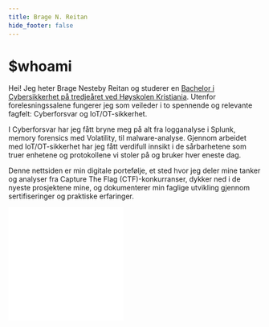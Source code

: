 ```yaml
---
title: Brage N. Reitan
hide_footer: false
---
```

# $whoami
Hei! Jeg heter Brage Nesteby Reitan og studerer en [Bachelor i Cybersikkerhet på tredjeåret ved Høyskolen Kristiania](https://www.kristiania.no/studier/bachelor/cybersikkerhet/). Utenfor forelesningssalene fungerer jeg som veileder i to spennende og relevante fagfelt: Cyberforsvar og IoT/OT-sikkerhet.

I Cyberforsvar har jeg fått bryne meg på alt fra logganalyse i Splunk, memory forensics med Volatility, til malware-analyse. Gjennom arbeidet med IoT/OT-sikkerhet har jeg fått verdifull innsikt i de sårbarhetene som truer enhetene og protokollene vi stoler på og bruker hver eneste dag.


Denne nettsiden er min digitale portefølje, et sted hvor jeg deler mine tanker og analyser fra Capture The Flag (CTF)-konkurranser, dykker ned i de nyeste prosjektene mine, og dokumenterer min faglige utvikling gjennom sertifiseringer og praktiske erfaringer.

[![GitHub](/resources/_gen/images/github-mark-white.png)](https://github.com/bragenr)
